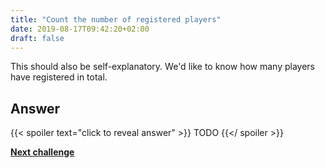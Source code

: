 ```yaml
---
title: "Count the number of registered players"
date: 2019-08-17T09:42:20+02:00
draft: false
---
```


This should also be self-explanatory. We'd like to know how many players have registered in total.

## Answer

{{< spoiler text="click to reveal answer" >}}
TODO
{{</ spoiler >}}

**[Next challenge](/challenge/count_number_of_registered_players_per_month)**

